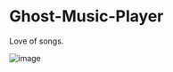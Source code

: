 # Ghost-Music-Player
Love of songs.

![image](https://github.com/Amanherenj09/Ghost-Music-Player/assets/106864233/01fa4aad-97cb-4ff7-bba9-162a2246d2e1)
